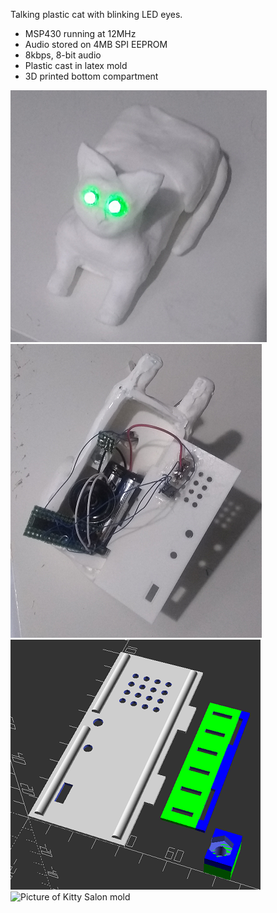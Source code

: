 Talking plastic cat with blinking LED eyes.
- MSP430 running at 12MHz
- Audio stored on 4MB SPI EEPROM
- 8kbps, 8-bit audio
- Plastic cast in latex mold
- 3D printed bottom compartment

![Picture of Kitty Salon](/images/kitty-salon.png)
![Picture of Kitty Salon internals](/images/kitty-salon-bottom-1.png)
![Picture of Kitty Salon bottom cover](/images/kitty-salon-bottom-cover.png)
![Picture of Kitty Salon mold](/images/kitty-salon-mold.png)
